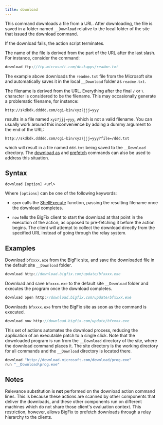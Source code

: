 ```yaml
---
title: download
---
```


This command downloads a file from a URL. After downloading, the file is saved
in a folder named `__Download` relative to the local folder of the site that
issued the download command.

If the download fails, the action script terminates.

The name of the file is derived from the part of the URL after the last slash.
For instance, consider the command:

```actionscript
download ftp://ftp.microsoft.com/deskapps/readme.txt
```

The example above downloads the `readme.txt` file from the Microsoft site and
automatically saves it in the local `__Download` folder as `readme.txt`.

The filename is derived from the URL. Everything after the final `/` or `\`
character is considered to be the filename. This may occasionally generate a
problematic filename, for instance:

    http://skdkdk.ddddd.com/cgi-bin/xyz?jjj=yyy

results in a file named `xyz?jjj=yyy`, which is not a valid filename. You can
usually work around this inconvenience by adding a dummy argument to the end of
the URL:

    http://skdkdk.ddddd.com/cgi-bin/xyz?jjj=yyy?file=/ddd.txt

which will result in a file named `ddd.txt` being saved to the `__Download`
directory. The [download as](./download-as.html) and [prefetch](./prefetch.html)
commands can also be used to address this situation.

## Syntax

    download [option] <url>

Where `[options]` can be one of the following keywords:

* `open` calls the [ShellExecute](https://msdn.microsoft.com/en-us/library/windows/desktop/bb762153%28v=vs.85%29.aspx) function, passing the resulting filename once the download completes.

* `now` tells the BigFix client to start the download at that point in the execution of the action, as
opposed to pre-fetching it before the action begins. The client will attempt to collect the
download directly from the specified URL instead of going through the relay system.

## Examples

Download `bfxxxx.exe` from the BigFix site, and save the downloaded file in the
default site `__Download` folder.

```actionscript
download http://download.bigfix.com/update/bfxxxx.exe
```

Download and save `bfxxxx.exe` to the default site `__Download` folder and
executes the program once the download completes.

```actionscript
download open http://download.bigfix.com/update/bfxxxx.exe
```

Downloads `bfxxxx.exe` from the BigFix site as soon as the command is executed.

```actionscript
download now http://download.bigfix.com/update/bfxxxx.exe
```

This set of actions automates the download process, reducing the application of
an executable patch to a single click. Note that the downloaded program is run
from the `__Download` directory of the site, where the download command places
it. The site directory is the working directory for all commands and the
`__Download` directory is located there.

```actionscript
download "http://download.microsoft.com/download/prog.exe"
run "__Download\prog.exe"
```

## Notes

Relevance substitution is **not** performed on the download action command
lines. This is because these actions are scanned by other components that
deliver the downloads, and these other components run on different machines
which do not share those client's evaluation context. This restriction, however,
allows BigFix to prefetch downloads through a relay hierarchy to the clients.
